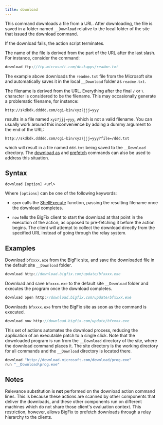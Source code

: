 ```yaml
---
title: download
---
```


This command downloads a file from a URL. After downloading, the file is saved
in a folder named `__Download` relative to the local folder of the site that
issued the download command.

If the download fails, the action script terminates.

The name of the file is derived from the part of the URL after the last slash.
For instance, consider the command:

```actionscript
download ftp://ftp.microsoft.com/deskapps/readme.txt
```

The example above downloads the `readme.txt` file from the Microsoft site and
automatically saves it in the local `__Download` folder as `readme.txt`.

The filename is derived from the URL. Everything after the final `/` or `\`
character is considered to be the filename. This may occasionally generate a
problematic filename, for instance:

    http://skdkdk.ddddd.com/cgi-bin/xyz?jjj=yyy

results in a file named `xyz?jjj=yyy`, which is not a valid filename. You can
usually work around this inconvenience by adding a dummy argument to the end of
the URL:

    http://skdkdk.ddddd.com/cgi-bin/xyz?jjj=yyy?file=/ddd.txt

which will result in a file named `ddd.txt` being saved to the `__Download`
directory. The [download as](./download-as.html) and [prefetch](./prefetch.html)
commands can also be used to address this situation.

## Syntax

    download [option] <url>

Where `[options]` can be one of the following keywords:

* `open` calls the [ShellExecute](https://msdn.microsoft.com/en-us/library/windows/desktop/bb762153%28v=vs.85%29.aspx) function, passing the resulting filename once the download completes.

* `now` tells the BigFix client to start the download at that point in the execution of the action, as
opposed to pre-fetching it before the action begins. The client will attempt to collect the
download directly from the specified URL instead of going through the relay system.

## Examples

Download `bfxxxx.exe` from the BigFix site, and save the downloaded file in the
default site `__Download` folder.

```actionscript
download http://download.bigfix.com/update/bfxxxx.exe
```

Download and save `bfxxxx.exe` to the default site `__Download` folder and
executes the program once the download completes.

```actionscript
download open http://download.bigfix.com/update/bfxxxx.exe
```

Downloads `bfxxxx.exe` from the BigFix site as soon as the command is executed.

```actionscript
download now http://download.bigfix.com/update/bfxxxx.exe
```

This set of actions automates the download process, reducing the application of
an executable patch to a single click. Note that the downloaded program is run
from the `__Download` directory of the site, where the download command places
it. The site directory is the working directory for all commands and the
`__Download` directory is located there.

```actionscript
download "http://download.microsoft.com/download/prog.exe"
run "__Download\prog.exe"
```

## Notes

Relevance substitution is **not** performed on the download action command
lines. This is because these actions are scanned by other components that
deliver the downloads, and these other components run on different machines
which do not share those client's evaluation context. This restriction, however,
allows BigFix to prefetch downloads through a relay hierarchy to the clients.
